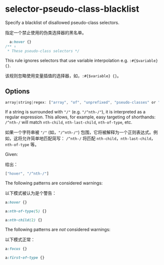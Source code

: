 # selector-pseudo-class-blacklist

Specify a blacklist of disallowed pseudo-class selectors.

指定一个禁止使用的伪类选择器的黑名单。

```css
  a:hover {}
/** ↑
 * These pseudo-class selectors */
```

This rule ignores selectors that use variable interpolation e.g. `:#{$variable} {}`.

该规则忽略使用变量插值的选择器，如，`:#{$variable} {}`。

## Options

```js
array|string|regex: ["array", "of", "unprefixed", "pseudo-classes" or "regex"]|"pseudo-class"|/regex/
```

If a string is surrounded with `"/"` (e.g. `"/^nth-/"`), it is interpreted as a regular expression. This allows, for example, easy targeting of shorthands: `/^nth-/` will match `nth-child`, `nth-last-child`, `nth-of-type`, etc.

如果一个字符串被 `"/"` (如，`"/^nth-/"`) 包围，它将被解释为一个正则表达式。例如，这将允许简单地匹配简写： `/^nth-/` 将匹配 `nth-child`，`nth-last-child`，`nth-of-type` 等。

Given:

给出：

```js
["hover", "/^nth-/"]
```

The following patterns are considered warnings:

以下模式被认为是个警告：

```css
a:hover {}
```

```css
a:nth-of-type(5) {}
```

```css
a:nth-child(2) {}
```

The following patterns are *not* considered warnings:

以下模式正常：

```css
a:focus {}
```

```css
a:first-of-type {}
```
